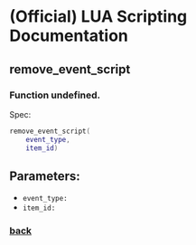 
# (Official) LUA Scripting Documentation

## remove_event_script

### Function undefined.

Spec:
```lua
remove_event_script(
	event_type,
	item_id)
```
## Parameters:
- `event_type:` 
- `item_id:` 

### [back](../other)
